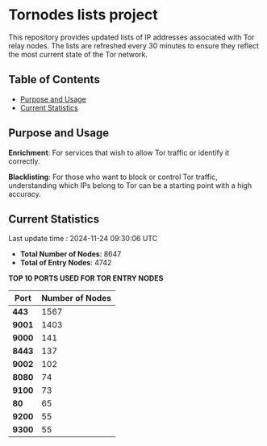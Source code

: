 # Tornodes lists project

This repository provides updated lists of IP addresses associated with Tor relay nodes. The lists are refreshed every 30 minutes to ensure they reflect the most current state of the Tor network.

## Table of Contents

- [Purpose and Usage](#purpose-and-usage)
- [Current Statistics](#current-statistics)


## Purpose and Usage

**Enrichment**: For services that wish to allow Tor traffic or identify it correctly.

**Blacklisting**: For those who want to block or control Tor traffic, understanding which IPs belong to Tor can be a starting point with a high accuracy.

## Current Statistics

Last update time : 2024-11-24 09:30:06 UTC

- **Total Number of Nodes**: 8647
- **Total of Entry Nodes**: 4742

**TOP 10 PORTS USED FOR TOR ENTRY NODES**

| **Port** | **Number of Nodes** |
|------|-----------------|
| **443**   | 1567  |
| **9001**   | 1403  |
| **9000**   | 141  |
| **8443**   | 137  |
| **9002**   | 102  |
| **8080**   | 74  |
| **9100**   | 73  |
| **80**   | 65  |
| **9200**   | 55  |
| **9300**   | 55  |

